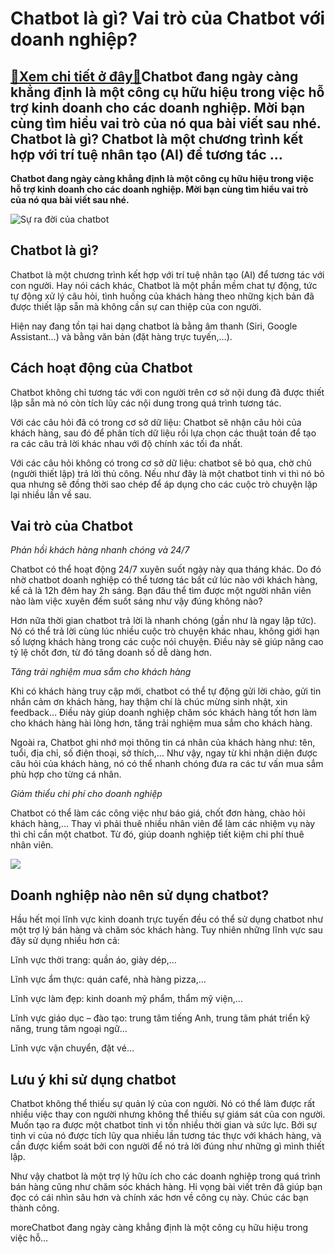 Chatbot là gì? Vai trò của Chatbot với doanh nghiệp?
====================================================

[:gift:Xem chi tiết ở đây:gift:](https://hddtvn.com/chatbot-la-gi-vai-tro-cua-chatbot-voi-doanh-nghiep/)Chatbot đang ngày càng khẳng định là một công cụ hữu hiệu trong việc hỗ trợ kinh doanh cho các doanh nghiệp. Mời bạn cùng tìm hiểu vai trò của nó qua bài viết sau nhé. Chatbot là gì? Chatbot là một chương trình kết hợp với trí tuệ nhân tạo (AI) để tương tác …
-------------------------------------------------------------------------------------------------------------------------------------------------------------------------------------------------------------------------------------------------------------------

**Chatbot đang ngày càng khẳng định là một công cụ hữu hiệu trong việc hỗ trợ kinh doanh cho các doanh nghiệp. Mời bạn cùng tìm hiểu vai trò của nó qua bài viết sau nhé.**


![Sự ra đời của chatbot](https://hddtvn.com/wp-content/uploads/2021/01/chatbots-la-gi.jpg "Sự ra đời của chatbot")


Chatbot là gì?
--------------


Chatbot là một chương trình kết hợp với trí tuệ nhân tạo (AI) để tương tác với con người. Hay nói cách khác, Chatbot là một phần mềm chat tự động, tức tự động xử lý câu hỏi, tình huống của khách hàng theo những kịch bản đã được thiết lập sẵn mà không cần sự can thiệp của con người.


Hiện nay đang tồn tại hai dạng chatbot là bằng âm thanh (Siri, Google Assistant…) và bằng văn bản (đặt hàng trực tuyến,…).


Cách hoạt động của Chatbot
--------------------------


Chatbot không chỉ tương tác với con người trên cơ sở nội dung đã được thiết lập sẵn mà nó còn tích lũy các nội dung trong quá trình tương tác.


Với các câu hỏi đã có trong cơ sở dữ liệu: Chatbot sẽ nhận câu hỏi của khách hàng, sau đó để phân tích dữ liệu rồi lựa chọn các thuật toán để tạo ra các câu trả lời khác nhau với độ chính xác tối đa nhất.


Với các câu hỏi không có trong cơ sở dữ liệu: chatbot sẽ bỏ qua, chờ chủ (người thiết lập) trả lời thủ công. Nếu như đây là một chatbot tinh vi thì nó bỏ qua nhưng sẽ đồng thời sao chép để áp dụng cho các cuộc trò chuyện lặp lại nhiều lần về sau.


Vai trò của Chatbot
-------------------


*Phản hồi khách hàng nhanh chóng và 24/7*


Chatbot có thể hoạt động 24/7 xuyên suốt ngày này qua tháng khác. Do đó nhờ chatbot doanh nghiệp có thể tương tác bất cứ lúc nào với khách hàng, kể cả là 12h đêm hay 2h sáng. Bạn đâu thể tìm được một người nhân viên nào làm việc xuyên đếm suốt sáng như vậy đúng không nào?


Hơn nữa thời gian chatbot trả lời là nhanh chóng (gần như là ngay lập tức). Nó có thể trả lời cùng lúc nhiều cuộc trò chuyện khác nhau, không giới hạn số lượng khách hàng trong các cuộc nói chuyện. Điều này sẽ giúp nâng cao tỷ lệ chốt đơn, từ đó tăng doanh số dễ dàng hơn.


*Tăng trải nghiệm mua sắm cho khách hàng*


Khi có khách hàng truy cập mới, chatbot có thể tự động gửi lời chào, gửi tin nhắn cảm ơn khách hàng, hay thậm chí là chúc mừng sinh nhật, xin feedback… Điều này giúp doanh nghiệp chăm sóc khách hàng tốt hơn làm cho khách hàng hài lòng hơn, tăng trải nghiệm mua sắm cho khách hàng.


Ngoài ra, Chatbot ghi nhớ mọi thông tin cá nhân của khách hàng như: tên, tuổi, địa chỉ, số điện thoại, sở thích,… Như vậy, ngay từ khi nhận diện được câu hỏi của khách hàng, nó có thể nhanh chóng đưa ra các tư vấn mua sắm phù hợp cho từng cá nhân.


*Giảm thiểu chi phí cho doanh nghiệp*


Chatbot có thể làm các công việc như báo giá, chốt đơn hàng, chào hỏi khách hàng,… Thay vì phải thuê nhiều nhân viên để làm các nhiệm vụ này thì chỉ cần một chatbot. Từ đó, giúp doanh nghiệp tiết kiệm chi phí thuê nhân viên.


![](https://hddtvn.com/wp-content/uploads/2021/01/1546844819-chatbot.png)


Doanh nghiệp nào nên sử dụng chatbot?
-------------------------------------


Hầu hết mọi lĩnh vực kinh doanh trực tuyến đều có thể sử dụng chatbot như một trợ lý bán hàng và chăm sóc khách hàng. Tuy nhiên những lĩnh vực sau đây sử dụng nhiều hơn cả:


Lĩnh vực thời trang: quần áo, giày dép,…


Lĩnh vực ẩm thực: quán café, nhà hàng pizza,…


Lĩnh vực làm đẹp: kinh doanh mỹ phẩm, thẩm mỹ viện,…


Lĩnh vực giáo dục – đào tạo: trung tâm tiếng Anh, trung tâm phát triển kỹ năng, trung tâm ngoại ngữ…


Lĩnh vực vận chuyển, đặt vé…


Lưu ý khi sử dụng chatbot
-------------------------


Chatbot không thể thiếu sự quản lý của con người. Nó có thể làm được rất nhiều việc thay con người nhưng không thể thiếu sự giám sát của con người. Muốn tạo ra được một chatbot tinh vi tốn nhiều thời gian và sức lực. Bởi sự tinh vi của nó được tích lũy qua nhiều lần tương tác thực với khách hàng, và cần được kiểm soát bởi con người để nó trả lời đúng như những gì mình thiết lập.


Như vậy chatbot là một trợ lý hữu ích cho các doanh nghiệp trong quá trình bán hàng cũng như chăm sóc khách hàng. Hi vọng bài viết trên đã giúp bạn đọc có cái nhìn sâu hơn và chính xác hơn về công cụ này. Chúc các bạn thành công.


moreChatbot đang ngày càng khẳng định là một công cụ hữu hiệu trong việc hỗ…

